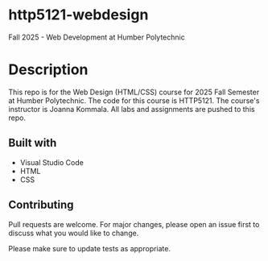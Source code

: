 # http5121-webdesign
Fall 2025 - Web Development at Humber Polytechnic

# Description
This repo is for the Web Design (HTML/CSS) course for 2025 Fall Semester at Humber Polytechnic. The code for this course is HTTP5121. The course's instructor is Joanna Kommala. All labs and assignments are pushed to this repo.

## Built with
- Visual Studio Code
- HTML
- CSS
  
## Contributing
Pull requests are welcome. For major changes, please open an issue first
to discuss what you would like to change.

Please make sure to update tests as appropriate.
